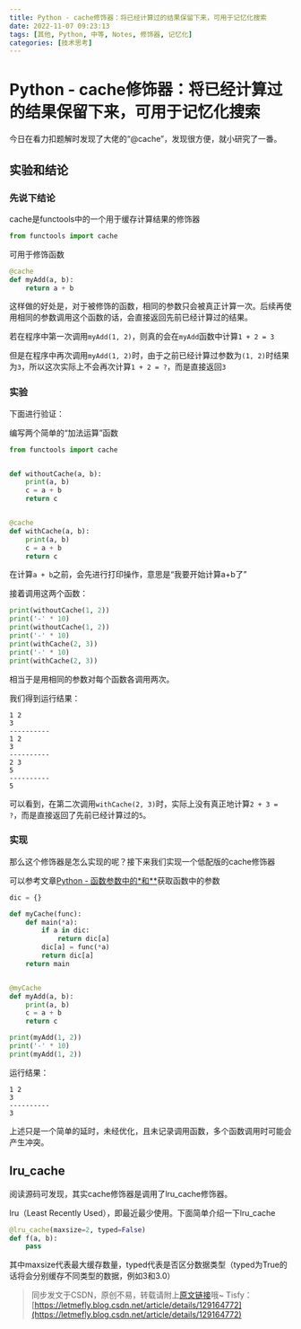 ```yaml
---
title: Python - cache修饰器：将已经计算过的结果保留下来，可用于记忆化搜索
date: 2022-11-07 09:23:13
tags: [其他, Python, 中等, Notes, 修饰器, 记忆化]
categories: [技术思考]
---
```


# Python - cache修饰器：将已经计算过的结果保留下来，可用于记忆化搜索

今日在看力扣题解时发现了大佬的“@cache”，发现很方便，就小研究了一番。

## 实验和结论

### 先说下结论

cache是functools中的一个用于缓存计算结果的修饰器

```python
from functools import cache
```

可用于修饰函数

```python
@cache
def myAdd(a, b):
    return a + b
```

<!-- 这样做的好处是，在第二次计算某个已经计算过的值的时候，会直接返回之前计算过的结果。 -->

这样做的好处是，对于被修饰的函数，相同的参数只会被真正计算一次。后续再使用相同的参数调用这个函数的话，会直接返回先前已经计算过的结果。

若在程序中第一次调用```myAdd(1, 2)```，则真的会在```myAdd```函数中计算```1 + 2 = 3```

但是在程序中再次调用```myAdd(1, 2)```时，由于之前已经计算过参数为```(1, 2)```时结果为```3```，所以这次实际上不会再次计算```1 + 2 = ?```，而是直接返回```3```

### 实验

下面进行验证：

编写两个简单的“加法运算”函数

```python
from functools import cache


def withoutCache(a, b):
    print(a, b)
    c = a + b
    return c


@cache
def withCache(a, b):
    print(a, b)
    c = a + b
    return c
```

在计算```a + b```之前，会先进行打印操作，意思是“我要开始计算a+b了”

接着调用这两个函数：

```python
print(withoutCache(1, 2))
print('-' * 10)
print(withoutCache(1, 2))
print('-' * 10)
print(withCache(2, 3))
print('-' * 10)
print(withCache(2, 3))
```

相当于是用相同的参数对每个函数各调用两次。

我们得到运行结果：

```
1 2
3
----------
1 2
3
----------
2 3
5
----------
5
```

可以看到，在第二次调用```withCache(2, 3)```时，实际上没有真正地计算```2 + 3 = ?```，而是直接返回了先前已经计算过的```5```。

### 实现

那么这个修饰器是怎么实现的呢？接下来我们实现一个低配版的cache修饰器

可以参考文章[Python - 函数参数中的*和**](https://blog.letmefly.xyz/2023/02/22/Other-Python-StarAndStarStarInFunctionParameter/)获取函数中的参数

```python
dic = {}

def myCache(func):
    def main(*a):
        if a in dic:
            return dic[a]
        dic[a] = func(*a)
        return dic[a]
    return main


@myCache
def myAdd(a, b):
    print(a, b)
    c = a + b
    return c

print(myAdd(1, 2))
print('-' * 10)
print(myAdd(1, 2))
```

运行结果：

```
1 2
3
----------
3
```

上述只是一个简单的延时，未经优化，且未记录调用函数，多个函数调用时可能会产生冲突。

## lru_cache

阅读源码可发现，其实cache修饰器是调用了lru_cache修饰器。

lru（Least Recently Used），即最近最少使用。下面简单介绍一下lru_cache

```python
@lru_cache(maxsize=2, typed=False)
def f(a, b):
    pass
```

其中maxsize代表最大缓存数量，typed代表是否区分数据类型（typed为True的话将会分别缓存不同类型的数据，例如3和3.0）

> 同步发文于CSDN，原创不易，转载请附上[原文链接](https://blog.letmefly.xyz/2023/02/22/Other-Python-CacheDecorator/)哦~
> Tisfy：[https://letmefly.blog.csdn.net/article/details/129164772](https://letmefly.blog.csdn.net/article/details/129164772)
